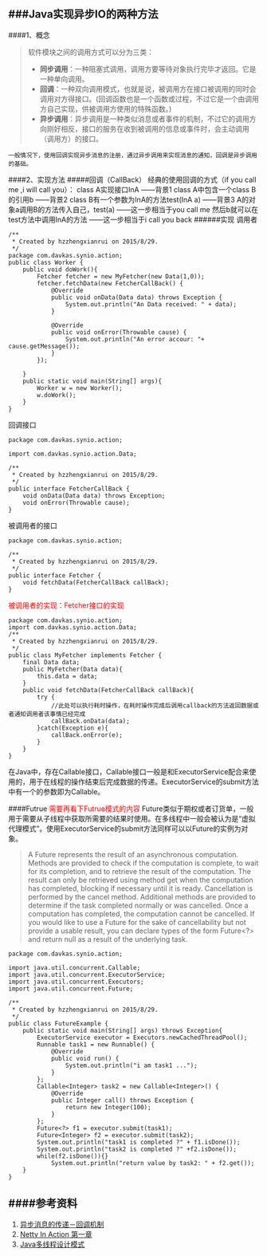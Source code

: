 ###Java实现异步IO的两种方法
------
####1、概念

>软件模块之间的调用方式可以分为三类：
>- **同步调用**：一种阻塞式调用，调用方要等待对象执行完毕才返回。它是一种单向调用。
>- **回调**：一种双向调用模式，也就是说，被调用方在接口被调用的同时会调用对方得接口。(回调函数也是一个函数或过程，不过它是一个由调用方自己实现，供被调用方使用的特殊函数。)
>- **异步调用**：异步调用是一种类似消息或者事件的机制，不过它的调用方向刚好相反，接口的服务在收到被调用的信息或事件时，会主动调用（调用方）的接口。

	一般情况下，使用回调实现异步消息的注册，通过异步调用来实现消息的通知，回调是异步调用的基础。
####2、实现方法
#####回调（CallBack）
经典的使用回调的方式（if you call me ,i will call you）： 
class A实现接口InA ——背景1
class A中包含一个class B的引用b ——背景2
class B有一个参数为InA的方法test(InA a) ——背景3
A的对象a调用B的方法传入自己，test(a) ——这一步相当于you call me
然后b就可以在test方法中调用InA的方法 ——这一步相当于i call you back
######实现
调用者
```
/**
 * Created by hzzhengxianrui on 2015/8/29.
 */
package com.davkas.synio.action;
public class Worker {
    public void doWork(){
        Fetcher fetcher = new MyFetcher(new Data(1,0));
        fetcher.fetchData(new FetcherCallBack() {
            @Override
            public void onData(Data data) throws Exception {
                System.out.println("An Data received: " + data);
            }

            @Override
            public void onError(Throwable cause) {
                System.out.println("An error accour: "+ cause.getMessage());
            }
        });

    }
    public static void main(String[] args){
        Worker w = new Worker();
        w.doWork();
    }
}
```
回调接口
```
package com.davkas.synio.action;

import com.davkas.synio.action.Data;

/**
 * Created by hzzhengxianrui on 2015/8/29.
 */
public interface FetcherCallBack {
    void onData(Data data) throws Exception;
    void onError(Throwable cause);
}
```
被调用者的接口
```
package com.davkas.synio.action;

/**
 * Created by hzzhengxianrui on 2015/8/29.
 */
public interface Fetcher {
    void fetchData(FetcherCallBack callBack);
}

```
<font color="fff000000">被调用者的实现：Fetcher接口的实现</font>
```
package com.davkas.synio.action;
import com.davkas.synio.action.Data;
/**
 * Created by hzzhengxianrui on 2015/8/29.
 */
public class MyFetcher implements Fetcher {
    final Data data;
    public MyFetcher(Data data){
        this.data = data;
    }
    public void fetchData(FetcherCallBack callBack){
        try {
	        //此处可以执行耗时操作，在耗时操作完成后调用callback的方法返回数据或者通知调用者该事情已经完成
            callBack.onData(data);
        }catch(Exception e){
            callBack.onError(e);
        }
    }
}
```
在Java中，存在Callable接口，Callable接口一般是和ExecutorService配合来使用的，用于在线程的操作结束后完成数据的传递。ExecutorService的submit方法中有一个的参数即为Callable。

####Futrue
<font color="fff000000">需要再看下Futrue模式的内容</font>
Future类似于期权或者订货单，一般用于需要从子线程中获取所需要的结果时使用。在多线程中一般会被认为是“虚拟代理模式”。使用ExecutorService的submit方法同样可以以Future的实例为对象。

>   A Future represents the result of an asynchronous computation. Methods are provided to check if the computation is complete, to wait for its completion, and to retrieve the result of the computation. The result can only be retrieved using method get when the computation has completed, blocking if necessary until it is ready. Cancellation is performed by the cancel method. Additional methods are provided to determine if the task completed normally or was cancelled. Once a computation has completed, the computation cannot be cancelled. If you would like to use a Future for the sake of cancellability but not provide a usable result, you can declare types of the form Future<?> and return null as a result of the underlying task.

```
package com.davkas.synio.action;

import java.util.concurrent.Callable;
import java.util.concurrent.ExecutorService;
import java.util.concurrent.Executors;
import java.util.concurrent.Future;

/**
 * Created by hzzhengxianrui on 2015/8/29.
 */
public class FutureExample {
    public static void main(String[] args) throws Exception{
        ExecutorService executor = Executors.newCachedThreadPool();
        Runnable task1 = new Runnable() {
            @Override
            public void run() {
                System.out.println("i am task1 ...");
            }
        };
        Callable<Integer> task2 = new Callable<Integer>() {
            @Override
            public Integer call() throws Exception {
                return new Integer(100);
            }
        };
        Future<?> f1 = executor.submit(task1);
        Future<Integer> f2 = executor.submit(task2);
        System.out.println("task1 is completed ?" + f1.isDone());
        System.out.println("task2 is completed ?" +f2.isDone());
        while(f2.isDone()){}
            System.out.println("return value by task2: " + f2.get());
    }
}

```

####参考资料
---
1. [异步消息的传递－回调机制](http://www.ibm.com/developerworks/cn/linux/l-callback/)
2. [Netty In Action 第一章](www.baidu.com)
3. [Java多线程设计模式](www.baidu.com)

